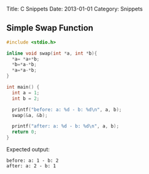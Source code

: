 Title: C Snippets
Date: 2013-01-01
Category: Snippets

## Simple Swap Function

```C
#include <stdio.h>

inline void swap(int *a, int *b){
  *a= *a+*b;
  *b=*a-*b;
  *a=*a-*b;
}

int main() {
  int a = 1;
  int b = 2;

  printf("before: a: %d - b: %d\n", a, b);
  swap(&a, &b);

  printf("after: a: %d - b: %d\n", a, b);
  return 0;
}
```

Expected output:

```
before: a: 1 - b: 2
after: a: 2 - b: 1
```
